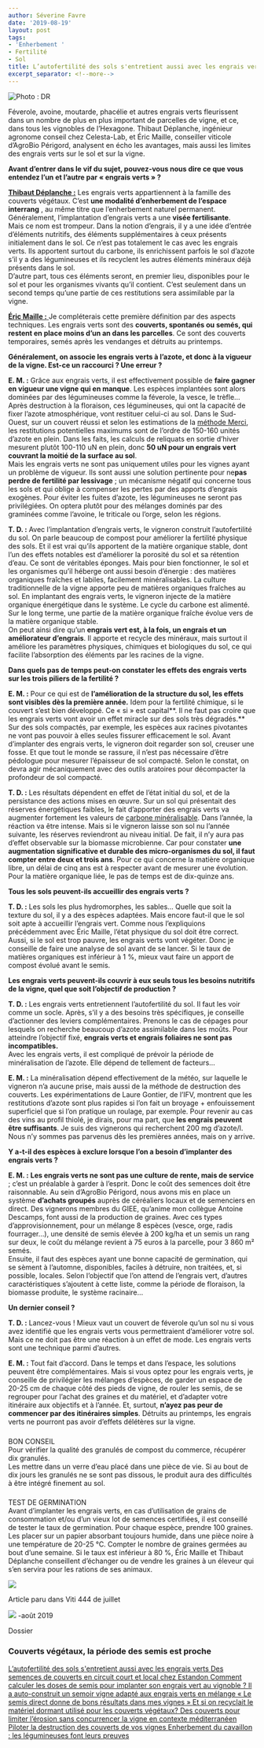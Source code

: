 ```yaml
---
author: Séverine Favre
date: '2019-08-19'
layout: post
tags:
- 'Enherbement '
- Fertilité
- Sol
title: L’autofertilité des sols s'entretient aussi avec les engrais verts
excerpt_separator: <!--more-->
---
```


![Photo : DR](/assets/148f15645cb8078643cf73e1567084b8.jpg)


<!--more-->

Féverole, avoine, moutarde, phacélie et autres engrais verts fleurissent dans un nombre de plus en plus important de parcelles de vigne, et ce, dans tous les vignobles de l’Hexagone. Thibaut Déplanche, ingénieur agronome conseil chez Celesta-Lab, et Éric Maille, conseiller viticole d’AgroBio Périgord, analysent en écho les avantages, mais aussi les limites des engrais verts sur le sol et sur la vigne. 

**Avant d’entrer dans le vif du sujet, pouvez-vous nous dire ce que vous entendez l’un et l’autre par « engrais verts » ?**

[**Thibaut Déplanche :**](https://celesta-lab.fr) Les engrais verts appartiennent à la famille des couverts végétaux. C’est **une modalité d’enherbement de l’espace interrang** , au même titre que l’enherbement naturel permanent. Généralement, l’implantation d’engrais verts a une **visée fertilisante**.  
Mais ce nom est trompeur. Dans la notion d’engrais, il y a une idée d’entrée d’éléments nutritifs, des éléments supplémentaires à ceux présents initialement dans le sol. Ce n’est pas totalement le cas avec les engrais verts. Ils apportent surtout du carbone, ils enrichissent parfois le sol d’azote s’il y a des légumineuses et ils recyclent les autres éléments minéraux déjà présents dans le sol.  
D’autre part, tous ces éléments seront, en premier lieu, disponibles pour le sol et pour les organismes vivants qu’il contient. C’est seulement dans un second temps qu’une partie de ces restitutions sera assimilable par la vigne.

[**Éric Maille :** ](http://www.agrobioperigord.fr/produire-bio/viticulture)Je compléterais cette première définition par des aspects techniques. Les engrais verts sont des **couverts, spontanés ou semés, qui restent en place moins d’un an dans les parcelles**. Ce sont des couverts temporaires, semés après les vendanges et détruits au printemps.

**Généralement, on associe les engrais verts à l’azote, et donc à la vigueur de la vigne. Est-ce un raccourci ? Une erreur ?**

**E. M. :** Grâce aux engrais verts, il est effectivement possible de **faire gagner en vigueur une vigne qui en manque**. Les espèces implantées sont alors dominées par des légumineuses comme la féverole, la vesce, le trèfle… Après destruction à la floraison, ces légumineuses, qui ont la capacité de fixer l’azote atmosphérique, vont restituer celui-ci au sol. Dans le Sud-Ouest, sur un couvert réussi et selon les estimations de la [méthode Merci](https://agriculture-de-conservation.com/MERCI-mesurez-les-elements.html), les restitutions potentielles maximums sont de l’ordre de 150-160 unités d’azote en plein. Dans les faits, les calculs de reliquats en sortie d’hiver mesurent plutôt 100-110 uN en plein, donc **50 uN pour un engrais vert couvrant la moitié de la surface au sol**.   
Mais les engrais verts ne sont pas uniquement utiles pour les vignes ayant un problème de vigueur. Ils sont aussi une solution pertinente pour ne**pas perdre de fertilité par lessivage** ; un mécanisme négatif qui concerne tous les sols et qui oblige à compenser les pertes par des apports d’engrais exogènes. Pour éviter les fuites d’azote, les légumineuses ne seront pas privilégiées. On optera plutôt pour des mélanges dominés par des graminées comme l’avoine, le triticale ou l’orge, selon les régions.

**T. D. :** Avec l’implantation d’engrais verts, le vigneron construit l’autofertilité du sol. On parle beaucoup de compost pour améliorer la fertilité physique des sols. Et il est vrai qu’ils apportent de la matière organique stable, dont l’un des effets notables est d’améliorer la porosité du sol et sa rétention d’eau. Ce sont de véritables éponges. Mais pour bien fonctionner, le sol et les organismes qu’il héberge ont aussi besoin d’énergie : des matières organiques fraîches et labiles, facilement minéralisables. La culture traditionnelle de la vigne apporte peu de matières organiques fraîches au sol. En implantant des engrais verts, le vigneron injecte de la matière organique énergétique dans le système. Le cycle du carbone est alimenté. Sur le long terme, une partie de la matière organique fraîche évolue vers de la matière organique stable.  
On peut ainsi dire qu’un **engrais vert est, à la fois, un engrais et un améliorateur d’engrais**. Il apporte et recycle des minéraux, mais surtout il améliore les paramètres physiques, chimiques et biologiques du sol, ce qui facilite l’absorption des éléments par les racines de la vigne.

**Dans quels pas de temps peut-on constater les effets des engrais verts sur les trois piliers de la fertilité ?**

**E. M. :** Pour ce qui est de **l’amélioration de la structure du sol, les effets sont visibles dès la première année.** Idem pour la fertilité chimique, si le couvert s’est bien développé. Ce « si » est capital**. Il ne faut pas croire que les engrais verts vont avoir un effet miracle sur des sols très dégradés.** Sur des sols compactés, par exemple, les espèces aux racines pivotantes ne vont pas pouvoir à elles seules fissurer efficacement le sol. Avant d’implanter des engrais verts, le vigneron doit regarder son sol, creuser une fosse. Et que tout le monde se rassure, il n’est pas nécessaire d’être pédologue pour mesurer l’épaisseur de sol compacté. Selon le constat, on devra agir mécaniquement avec des outils aratoires pour décompacter la profondeur de sol compacté.

**T. D. :** Les résultats dépendent en effet de l’état initial du sol, et de la persistance des actions mises en œuvre. Sur un sol qui présentait des réserves énergétiques faibles, le fait d’apporter des engrais verts va augmenter fortement les valeurs de [carbone minéralisable](https://wiki.aurea.eu/index.php/La_minéralisation_du_carbone_et_de_l%27azote). Dans l’année, la réaction va être intense. Mais si le vigneron laisse son sol nu l’année suivante, les réserves reviendront au niveau initial. De fait, il n’y aura pas d’effet observable sur la biomasse microbienne. Car pour constater **une augmentation significative et durable des micro-organismes du sol, il faut compter entre deux et trois ans**. Pour ce qui concerne la matière organique libre, un délai de cinq ans est à respecter avant de mesurer une évolution. Pour la matière organique liée, le pas de temps est de dix-quinze ans. 

**Tous les sols peuvent-ils accueillir des engrais verts ?**

**T. D. :** Les sols les plus hydromorphes, les sables… Quelle que soit la texture du sol, il y a des espèces adaptées. Mais encore faut-il que le sol soit apte à accueillir l’engrais vert. Comme nous l’expliquions précédemment avec Éric Maille, l’état physique du sol doit être correct. Aussi, si le sol est trop pauvre, les engrais verts vont végéter. Donc je conseille de faire une analyse de sol avant de se lancer. Si le taux de matières organiques est inférieur à 1 %, mieux vaut faire un apport de compost évolué avant le semis.

**Les engrais verts peuvent-ils couvrir à eux seuls tous les besoins nutritifs de la vigne, quel que soit l’objectif de production ?**

**T. D. :** Les engrais verts entretiennent l’autofertilité du sol. Il faut les voir comme un socle. Après, s’il y a des besoins très spécifiques, je conseille d’actionner des leviers complémentaires. Prenons le cas de cépages pour lesquels on recherche beaucoup d’azote assimilable dans les moûts. Pour atteindre l’objectif fixé, **engrais verts et engrais foliaires ne sont pas incompatibles.**  
Avec les engrais verts, il est compliqué de prévoir la période de minéralisation de l’azote. Elle dépend de tellement de facteurs…

**E. M. :** La minéralisation dépend effectivement de la météo, sur laquelle le vigneron n’a aucune prise, mais aussi de la méthode de destruction des couverts. Les expérimentations de Laure Gontier, de l’IFV, montrent que les restitutions d’azote sont plus rapides si l’on fait un broyage + enfouissement superficiel que si l’on pratique un roulage, par exemple. Pour revenir au cas des vins au profil thiolé, je dirais, pour ma part, que **les engrais peuvent être suffisants**. Je suis des vignerons qui recherchent 200 mg d’azote/l. Nous n’y sommes pas parvenus dès les premières années, mais on y arrive. 

**Y a-t-il des espèces à exclure lorsque l’on a besoin d’implanter des engrais verts ?**

**E. M. :** **Les engrais verts ne sont pas une culture de rente, mais de service** ; c’est un préalable à garder à l’esprit. Donc le coût des semences doit être raisonnable. Au sein d’AgroBio Périgord, nous avons mis en place un système **d’achats groupés** auprès de céréaliers locaux et de semenciers en direct. Des vignerons membres du GIEE, qu’anime mon collègue Antoine Descamps, font aussi de la production de graines. Avec ces types d’approvisionnement, pour un mélange 8 espèces (vesce, orge, radis fourrager…), une densité de semis élevée à 200 kg/ha et un semis un rang sur deux, le coût du mélange revient à 75 euros à la parcelle, pour 3 860 m² semés.  
Ensuite, il faut des espèces ayant une bonne capacité de germination, qui se sèment à l’automne, disponibles, faciles à détruire, non traitées, et, si possible, locales. Selon l’objectif que l’on attend de l’engrais vert, d’autres caractéristiques s’ajoutent à cette liste, comme la période de floraison, la biomasse produite, le système racinaire…

**Un dernier conseil ?**

**T. D. :** Lancez-vous ! Mieux vaut un couvert de féverole qu’un sol nu si vous avez identifié que les engrais verts vous permettraient d’améliorer votre sol. Mais ce ne doit pas être une réaction à un effet de mode. Les engrais verts sont une technique parmi d’autres.

**E. M. :** Tout fait d’accord. Dans le temps et dans l’espace, les solutions peuvent être complémentaires. Mais si vous optez pour les engrais verts, je conseille de privilégier les mélanges d’espèces, de garder un espace de 20-25 cm de chaque côté des pieds de vigne, de rouler les semis, de se regrouper pour l’achat des graines et du matériel, et d’adapter votre itinéraire aux objectifs et à l’année. Et, surtout, **n’ayez pas peur de commencer par des itinéraires simples**. Détruits au printemps, les engrais verts ne pourront pas avoir d’effets délétères sur la vigne.

### 

BON CONSEIL   
Pour vérifier la qualité des granulés de compost du commerce, récupérer dix granulés.  
Les mettre dans un verre d’eau placé dans une pièce de vie. Si au bout de dix jours les granulés ne se sont pas dissous, le produit aura des difficultés à être intégré finement au sol. 

### 

TEST DE GERMINATION   
Avant d’implanter les engrais verts, en cas d’utilisation de grains de consommation et/ou d’un vieux lot de semences certifiées, il est conseillé de tester le taux de germination. Pour chaque espèce, prendre 100 graines. Les placer sur un papier absorbant toujours humide, dans une pièce noire à une température de 20-25 °C. Compter le nombre de graines germées au bout d’une semaine. Si le taux est inférieur à 80 %, Éric Maille et Thibaut Déplanche conseillent d’échanger ou de vendre les graines à un éleveur qui s’en servira pour les rations de ses animaux. 

![](/assets/dc0537117c94439d3e51cd1c13103c67.png)

Article paru dans Viti 444 de juillet 

![](/assets/3f13445321a474828d44ae546013c5a5.png) -août 2019

Dossier

### Couverts végétaux, la période des semis est proche

[  L’autofertilité des sols s'entretient aussi avec les engrais verts  ](/mon-viti/viticulture/lautofertilite-des-sols-sentretient-aussi-avec-les-engrais-verts-852616.php) [  Des semences de couverts en circuit court et local chez Estandon  ](/mon-viti/viticulture/des-semences-de-couverts-en-circuit-court-et-local-chez-estandon-903534.php) [  Comment calculer les doses de semis pour implanter son engrais vert au vignoble ?  ](/mon-viti/viticulture/comment-calculer-les-doses-de-semis-pour-implanter-son-engrais-vert-au-vignoble-852214.php) [  Il a auto-construit un semoir vigne adapté aux engrais verts en mélange  ](/mon-viti/materiel/il-a-auto-construit-un-semoir-vigne-adapte-aux-engrais-verts-en-melange-851915.php) [  « Le semis direct donne de bons résultats dans mes vignes »  ](/mon-viti/viticulture/le-semis-direct-donne-de-bons-resultats-dans-mes-vignes-886257.php) [  Et si on recyclait le matériel dormant utilisé pour les couverts végétaux?  ](/mon-viti/viticulture/bonne-idee-recycler-les-outils-inutilises-sur-les-exploitations-au-service-des-couverts-vegetaux-en-viticulture-901074.php) [  Des couverts pour limiter l’érosion sans concurrencer la vigne en contexte méditerranéen  ](/mon-viti/viticulture/des-couverts-pour-limiter-lerosion-sans-concurrencer-la-vigne-en-contexte-mediterraneen-851372.php) [  Piloter la destruction des couverts de vos vignes  ](/mon-viti/viticulture/piloter-la-destruction-des-couverts-de-vos-vignes-852033.php) [  Enherbement du cavaillon : les légumineuses font leurs preuves  ](/mon-viti/viticulture/enherbement-du-cavaillon-les-legumineuses-font-leurs-preuves-891170.php)